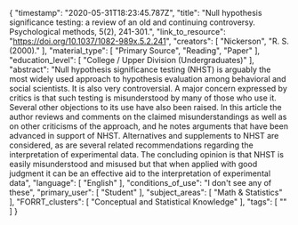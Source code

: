 {
    "timestamp": "2020-05-31T18:23:45.787Z",
    "title": "Null hypothesis significance testing: a review of an old and continuing controversy. Psychological methods, 5(2), 241-301.",
    "link_to_resource": "https://doi.org/10.1037/1082-989x.5.2.241",
    "creators": [
        "Nickerson",
        "R. S. (2000)."
    ],
    "material_type": [
        "Primary Source",
        "Reading",
        "Paper"
    ],
    "education_level": [
        "College / Upper Division (Undergraduates)"
    ],
    "abstract": "Null hypothesis significance testing (NHST) is arguably the most widely used approach to hypothesis evaluation among behavioral and social scientists. It is also very controversial. A major concern expressed by critics is that such testing is misunderstood by many of those who use it. Several other objections to its use have also been raised. In this article the author reviews and comments on the claimed misunderstandings as well as on other criticisms of the approach, and he notes arguments that have been advanced in support of NHST. Alternatives and supplements to NHST are considered, as are several related recommendations regarding the interpretation of experimental data. The concluding opinion is that NHST is easily misunderstood and misused but that when applied with good judgment it can be an effective aid to the interpretation of experimental data",
    "language": [
        "English"
    ],
    "conditions_of_use": "I don't see any of these",
    "primary_user": [
        "Student"
    ],
    "subject_areas": [
        "Math & Statistics"
    ],
    "FORRT_clusters": [
        "Conceptual and Statistical Knowledge"
    ],
    "tags": [
        ""
    ]
}